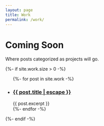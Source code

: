 ```yaml
---
layout: page
title: Work
permalink: /work/
---
```


# Coming Soon

Where posts categorized as projects will go.

{%- if site.work.size > 0 -%}
    <ul class="post-list">
      {%- for post in site.work -%}
      <li>
        <h3>
          <a class="post-link" href="{{ post.url | relative_url }}">
            {{ post.title | escape }}
          </a>
        </h3>
          {{ post.excerpt }}
      </li>
      {%- endfor -%}
    </ul>


{%- endif -%}